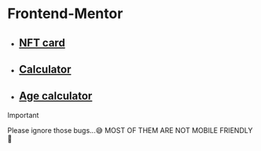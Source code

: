 # Frontend-Mentor

* ## [NFT card](https://rcdark.github.io/Frontend-Mentor/nft-preview-card-component-main/nft-preview-card-component-main/index.html)

* ## [Calculator](https://rcdark.github.io/Frontend-Mentor/calculator-app-main/index.html)

* ## [Age calculator](https://rcdark.github.io/Frontend-Mentor/age-calculator-app-main/age-calculator-app-main/index.html)

> [!IMPORTANT]
> Please ignore those bugs...😅
> MOST OF THEM ARE NOT MOBILE FRIENDLY🥲
